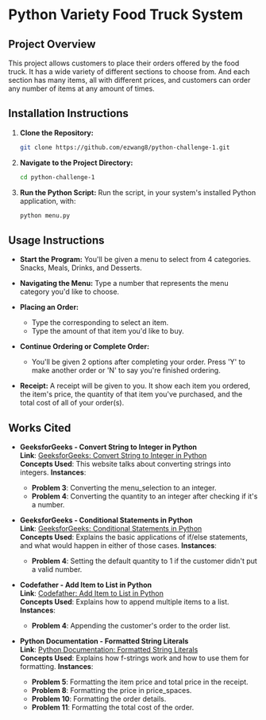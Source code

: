 # Python Variety Food Truck System

## Project Overview
This project allows customers to place their orders offered by the food truck. It has a wide variety of different sections to choose from. And each section has many items, all with different prices, and customers can order any number of items at any amount of times.

## Installation Instructions
1. **Clone the Repository:**
   ```bash
   git clone https://github.com/ezwang8/python-challenge-1.git
   ```
2. **Navigate to the Project Directory:**
   ```bash
   cd python-challenge-1
   ```
3. **Run the Python Script:**
   Run the script, in your system's installed Python application, with:
   ```bash
   python menu.py
   ```

## Usage Instructions
- **Start the Program:**
  You'll be given a menu to select from 4 categories. Snacks, Meals, Drinks, and Desserts.
  
- **Navigating the Menu:**
  Type a number that represents the menu category you'd like to choose.
  
- **Placing an Order:**
  - Type the corresponding to select an item.
  - Type the amount of that item you'd like to buy.
  
- **Continue Ordering or Complete Order:**
  - You'll be given 2 options after completing your order. Press 'Y' to make another order or 'N' to say you're finished ordering.
  
- **Receipt:**
  A receipt will be given to you. It show each item you ordered, the item's price, the quantity of that item you've purchased, and the total cost of all of your order(s).

## Works Cited

- **GeeksforGeeks - Convert String to Integer in Python**  
  **Link**: [GeeksforGeeks: Convert String to Integer in Python](https://www.geeksforgeeks.org/convert-string-to-integer-in-python/)  
  **Concepts Used**: This website talks about converting strings into integers.
  **Instances**:
  - **Problem 3**: Converting the menu_selection to an integer.
  - **Problem 4**: Converting the quantity to an integer after checking if it's a number.

- **GeeksforGeeks - Conditional Statements in Python**  
  **Link**: [GeeksforGeeks: Conditional Statements in Python](https://www.geeksforgeeks.org/conditional-statements-in-python/)  
  **Concepts Used**: Explains the basic applications of if/else statements, and what would happen in either of those cases.
  **Instances**:
  - **Problem 4**: Setting the default quantity to 1 if the customer didn't put a valid number.

- **Codefather - Add Item to List in Python**  
  **Link**: [Codefather: Add Item to List in Python](https://codefather.tech/blog/add-item-to-list-python/)  
  **Concepts Used**: Explains how to append multiple items to a list.
  **Instances**:
  - **Problem 4**: Appending the customer's order to the order list.

- **Python Documentation - Formatted String Literals**  
  **Link**: [Python Documentation: Formatted String Literals](https://docs.python.org/3/tutorial/inputoutput.html#formatted-string-literals)  
  **Concepts Used**: Explains how f-strings work and how to use them for formatting.
  **Instances**:
  - **Problem 5**: Formatting the item price and total price in the receipt.
  - **Problem 8**: Formatting the price in price_spaces.
  - **Problem 10**: Formatting the order details.
  - **Problem 11**: Formatting the total cost of the order.

